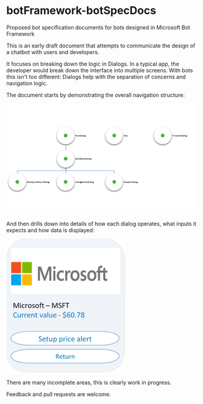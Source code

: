 # botFramework-botSpecDocs
Proposed bot specification documents for bots designed in Microsoft Bot Framework

This is an early draft document that attempts to communicate the design of a chatbot with users and developers. 

It focuses on breaking down the logic in Dialogs. In a typical app, the developer would break down the interface into multiple screens. With bots this isn't too different: Dialogs help with the separation of concerns and navigation logic.

The document starts by demonstrating the overall navigation structure:

<img src="./HTML/CaaPSpec_files/image001.png"/>

And then drills down into details of how each dialog operates, what inputs it expects and how data is displayed:

<img src="./HTML/CaaPSpec_files/image009.png"/>

There are many incomplete areas, this is clearly work in progress.

Feedback and pull requests are welcome. 

